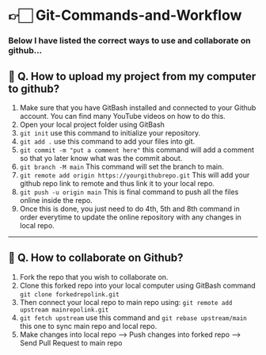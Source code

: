 # 👉🏻 Git-Commands-and-Workflow
### Below I have listed the correct ways to use and collaborate on github...
## 🤔 Q. How to upload my project from my computer to github?
 1) Make sure that you have GitBash installed and connected to your Github account. You can find many YouTube videos on how to do this.
 2) Open your local project folder using GitBash
 3) `git init` use this command to initialize your repository. 
 4) `git add .` use this command to add your files into git.
 5) `git commit -m "put a comment here"` this command will add a comment so that yo later know what was the commit about. 
 6) `git branch -M main` This command will set the branch to main.
 7) `git remote add origin https://yourgithubrepo.git` This will add your github repo link to remote and thus link it to your local repo.
 8) `git push -u origin main` This is final command to push all the files online inside the repo.
 9) Once this is done, you just need to do 4th, 5th and 8th command in order everytime to update the online repository with any changes in local repo.
-------------------------------------------------
## 🤔 Q. How to collaborate on Github?
 1) Fork the repo that you wish to collaborate on.
 2) Clone this forked repo into your local computer using GitBash command `git clone forkedrepolink.git`
 3) Then connect your local repo to main repo using: `git remote add upstream mainrepolink.git`
 4) `git fetch upstream` use this command and `git rebase upstream/main` this one to sync main repo and local repo.
 5) Make changes into local repo --> Push changes into forked repo --> Send Pull Request to main repo
